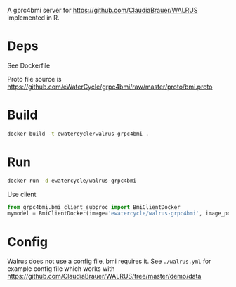 A gprc4bmi server for https://github.com/ClaudiaBrauer/WALRUS implemented in R.

# Deps

See Dockerfile

Proto file source is https://github.com/eWaterCycle/grpc4bmi/raw/master/proto/bmi.proto

# Build

```bash
docker build -t ewatercycle/walrus-grpc4bmi .
```

# Run

```bash
docker run -d ewatercycle/walrus-grpc4bmi
```

Use client

```python
from grpc4bmi.bmi_client_subproc import BmiClientDocker
mymodel = BmiClientDocker(image='ewatercycle/walrus-grpc4bmi', image_port=55555)
```

# Config

Walrus does not use a config file, bmi requires it. See `./walrus.yml` for example config file which works with https://github.com/ClaudiaBrauer/WALRUS/tree/master/demo/data
